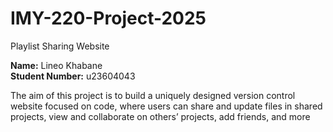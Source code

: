 # IMY-220-Project-2025
Playlist Sharing Website

**Name:** Lineo Khabane  
**Student Number:** u23604043


The aim of this project is to build a uniquely designed version control website focused on code, where users can share and update files in shared projects, view and collaborate on others’ projects, add friends, and more

